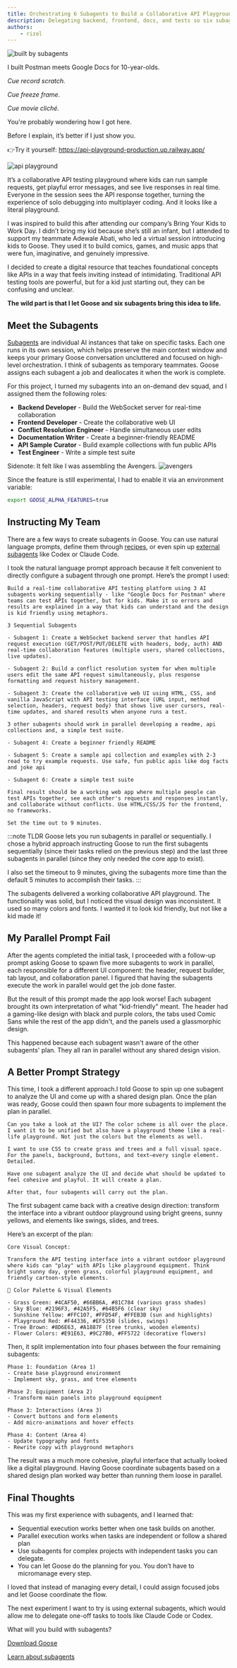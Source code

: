 ```yaml
---
title: Orchestrating 6 Subagents to Build a Collaborative API Playground for Kids
description: Delegating backend, frontend, docs, and tests so six subagents could build collaborative API tool for kids
authors: 
    - rizel
---
```


![built by subagents](built-by-subagents.png)

I built Postman meets Google Docs for 10-year-olds.

*Cue record scratch.*

*Cue freeze frame.*

*Cue movie cliché.*

You're probably wondering how I got here.


<!--truncate-->

Before I explain, it’s better if I just show you.

👉Try it yourself: https://api-playground-production.up.railway.app/ 

![api playground](api-playground.png)

It’s a collaborative API testing playground where kids can run sample requests, get playful error messages, and see live responses in real time. Everyone in the session sees the API response together, turning the experience of solo debugging into multiplayer coding. And it looks like a literal playground.

I was inspired to build this after attending our company’s Bring Your Kids to Work Day. I didn’t bring my kid because she’s still an infant, but I attended to support my teammate Adewale Abati, who led a virtual session introducing kids to Goose. They used it to build comics, games, and music apps that were fun, imaginative, and genuinely impressive.

I decided to create a digital resource that teaches foundational concepts like APIs in a way that feels inviting instead of intimidating. Traditional API testing tools are powerful, but for a kid just starting out, they can be confusing and unclear.

**The wild part is that I let Goose and six subagents bring this idea to life.**

## Meet the Subagents

[Subagents](/docs/experimental/subagents) are individual AI instances that take on specific tasks. Each one runs in its own session, which helps preserve the main context window and keeps your primary Goose conversation uncluttered and focused on high-level orchestration. I think of subagents as temporary teammates. Goose assigns each subagent a job and deallocates it when the work is complete.

For this project, I turned my subagents into an on-demand dev squad, and I assigned them the following roles:

* **Backend Developer** - Build the WebSocket server for real-time collaboration  
* **Frontend Developer** - Create the collaborative web UI  
* **Conflict Resolution Engineer** - Handle simultaneous user edits  
* **Documentation Writer** - Create a beginner-friendly README  
* **API Sample Curator** - Build example collections with fun public APIs  
* **Test Engineer** - Write a simple test suite

Sidenote: It felt like I was assembling the Avengers.
![avengers](avengers.gif)

Since the feature is still experimental, I had to enable it via an environment variable:

```bash
export GOOSE_ALPHA_FEATURES=true  
```

## Instructing My Team

There are a few ways to create subagents in Goose. You can use natural language prompts, define them through [recipes](/docs/guides/recipes/), or even spin up [external subagents](/docs/experimental/subagents/#external-subagents) like Codex or Claude Code.

I took the natural language prompt approach because it felt convenient to directly configure a subagent through one prompt. Here’s the prompt I used:
  
```
Build a real-time collaborative API testing platform using 3 AI subagents working sequentially - like "Google Docs for Postman" where teams can test APIs together, but for kids. Make it so errors and results are explained in a way that kids can understand and the design is kid friendly using metaphors. 

3 Sequential Subagents 

- Subagent 1: Create a WebSocket backend server that handles API request execution (GET/POST/PUT/DELETE with headers, body, auth) AND real-time collaboration features (multiple users, shared collections, live updates). 

- Subagent 2: Build a conflict resolution system for when multiple users edit the same API request simultaneously, plus response formatting and request history management. 

- Subagent 3: Create the collaborative web UI using HTML, CSS, and vanilla JavaScript with API testing interface (URL input, method selection, headers, request body) that shows live user cursors, real-time updates, and shared results when anyone runs a test. 

3 other subagents should work in parallel developing a readme, api collections and, a simple test suite. 

- Subagent 4: Create a beginner friendly README

- Subagent 5: Create a sample api collection and examples with 2-3 read to try example requests. Use safe, fun public apis like dog facts and joke api

- Subagent 6: Create a simple test suite 

Final result should be a working web app where multiple people can test APIs together, see each other's requests and responses instantly, and collaborate without conflicts. Use HTML/CSS/JS for the frontend, no frameworks. 

Set the time out to 9 minutes.
```

:::note TLDR
Goose lets you run subagents in parallel or sequentially. I chose a hybrid approach instructing Goose to run the first subagents sequentially (since their tasks relied on the previous step) and the last three subagents in parallel (since they only needed the core app to exist). 

I also set the timeout to 9 minutes, giving the subagents more time than the default 5 minutes to accomplish their tasks.
:::
 
The subagents delivered a working collaborative API playground.  The functionality was solid, but I noticed the visual design was inconsistent. It used so many colors and fonts. I wanted it to look kid friendly, but not like a kid made it!

## My Parallel Prompt Fail

After the agents completed the initial task, I proceeded with a follow-up prompt asking Goose to spawn five more subagents to work in parallel, each responsible for a different UI component: the header, request builder, tab layout, and collaboration panel. I figured that having the subagents execute the work in parallel would get the job done faster.

But the result of this prompt made the app look worse! Each subagent brought its own interpretation of what "kid-friendly" meant. The header had a gaming-like design with black and purple colors, the tabs used Comic Sans while the rest of the app didn't, and the panels used a glassmorphic design. 

This happened because each subagent wasn't aware of the other subagents' plan. They all ran in parallel without any shared design vision.

## A Better Prompt Strategy

This time, I took a different approach.I told Goose to spin up one subagent to analyze the UI and come up with a shared design plan. Once the plan was ready, Goose could then spawn four more subagents to implement the plan in parallel.

```
Can you take a look at the UI? The color scheme is all over the place. I want it to be unified but also have a playground theme like a real-life playground. Not just the colors but the elements as well.

I want to use CSS to create grass and trees and a full visual space. For the panels, background, buttons, and text—every single element. Detailed.

Have one subagent analyze the UI and decide what should be updated to feel cohesive and playful. It will create a plan.

After that, four subagents will carry out the plan.
```

The first subagent came back with a creative design direction: transform the interface into a vibrant outdoor playground using bright greens, sunny yellows, and elements like swings, slides, and trees.

Here’s an excerpt of the plan:

```
Core Visual Concept:

Transform the API testing interface into a vibrant outdoor playground where kids can "play" with APIs like playground equipment. Think bright sunny day, green grass, colorful playground equipment, and friendly cartoon-style elements.

🎨 Color Palette & Visual Elements

- Grass Green: #4CAF50, #66BB6A, #81C784 (various grass shades)
- Sky Blue: #2196F3, #42A5F5, #64B5F6 (clear sky)
- Sunshine Yellow: #FFC107, #FFD54F, #FFEB3B (sun and highlights)
- Playground Red: #F44336, #EF5350 (slides, swings)
- Tree Brown: #8D6E63, #A1887F (tree trunks, wooden elements)
- Flower Colors: #E91E63, #9C27B0, #FF5722 (decorative flowers)
```

Then, it split implementation into four phases between the four remaining subagents:

```
Phase 1: Foundation (Area 1)
- Create base playground environment
- Implement sky, grass, and tree elements

Phase 2: Equipment (Area 2)
- Transform main panels into playground equipment

Phase 3: Interactions (Area 3)
- Convert buttons and form elements
- Add micro-animations and hover effects

Phase 4: Content (Area 4)
- Update typography and fonts
- Rewrite copy with playground metaphors
```

The result was a much more cohesive, playful interface that actually looked like a digital playground. Having Goose coordinate subagents based on a shared design plan worked way better than running them loose in parallel.

## Final Thoughts

This was my first experience with subagents, and I learned that:

* Sequential execution works better when one task builds on another.   
* Parallel execution works when tasks are independent or follow a shared plan  
* Use subagents for complex projects with independent tasks you can delegate.  
* You can let Goose do the planning for you. You don’t have to micromanage every step.

I loved that instead of managing every detail, I could assign focused jobs and let Goose coordinate the flow. 

The next experiment I want to try is using external subagents, which would allow me to delegate one-off tasks to tools like Claude Code or Codex.

What will you build with subagents?

[Download Goose](/)

[Learn about subagents](/docs/experimental/subagents)

<head>
  <meta property="og:title" content="Orchestrating 6 Subagents to Build a Collaborative API Playground for Kids" />
  <meta property="og:type" content="article" />
  <meta property="og:url" content="https://block.github.io/goose/blog/2025/07/21/orchestrating-subagents" />
  <meta property="og:description" content="Delegating backend, frontend, docs, and tests so six subagents could build collaborative API tool for kids." />
  <meta property="og:image" content="https://block.github.io/goose/assets/images/built-by-subagents-869a01d4b147ebdb54334dcc22dc521e.png" />
  <meta name="twitter:card" content="summary_large_image" />
  <meta property="twitter:domain" content="block.github.io/goose" />
  <meta name="twitter:title" content="Orchestrating 6 Subagents to Build a Collaborative API Playground for Kids" />
  <meta name="twitter:description" content="Delegating backend, frontend, docs, and tests so six subagents could build collaborative API tool for kids." />
  <meta name="twitter:image" content="https://block.github.io/goose/assets/images/built-by-subagents-869a01d4b147ebdb54334dcc22dc521e.png" />
</head>